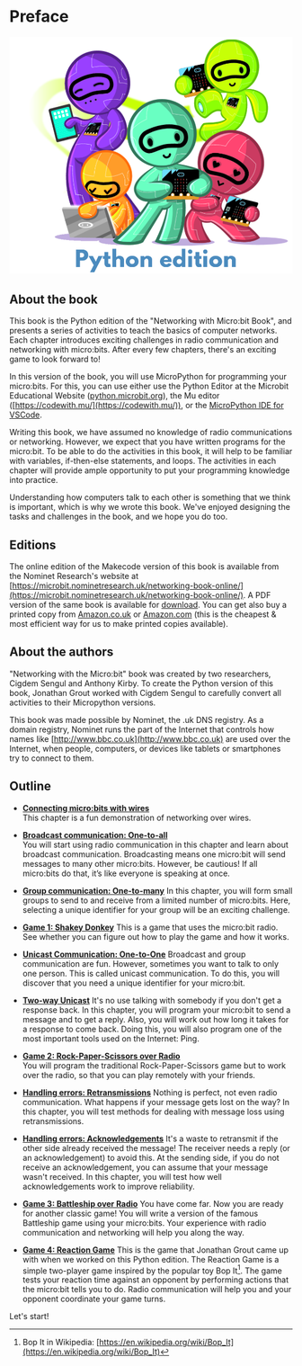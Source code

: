 Preface
=======

![Cover image](cover/cover_python.png)

About the book
------------------------------------

This book is the Python edition of the "Networking with Micro:bit Book", 
and presents a series of activities to teach the basics of computer networks. 
Each chapter introduces exciting challenges in radio communication and networking with micro:bits.
After every few chapters, there's an exciting game to look forward to!

In this version of the book, you will use MicroPython for programming your micro:bits. For
this, you can use either use the  Python Editor at the Microbit Educational Website 
([python.microbit.org](https://python.microbit.org/)), the Mu editor
([https://codewith.mu/](https://codewith.mu/)), or the [MicroPython IDE for
VSCode](https://marketplace.visualstudio.com/items?itemName=dphans.micropython-ide-vscode).

Writing this book, we have assumed no knowledge of radio communications or networking. 
However, we expect that you have written programs for the micro:bit. To be able to do the activities in
this book, it will help to be familiar with variables, if-then-else statements, and loops. 
The activities in each chapter will provide ample opportunity to put your programming knowledge into practice.

Understanding how computers talk to each other is something that we think is important, 
which is why we wrote this book. We've enjoyed designing the tasks and challenges in the book, and we hope you do too.

Editions
--------
The online edition of the Makecode version of this book is available from the Nominet Research's website at [https://microbit.nominetresearch.uk/networking-book-online/](https://microbit.nominetresearch.uk/networking-book-online/).
A PDF version of the same book is available for [download](https://microbit.nominetresearch.uk/networking-book-pdf/networking_with_the_microbit.pdf).
You can get also buy a printed copy from [Amazon.co.uk](https://www.amazon.co.uk/Networking-micro-bit-Anthony-Kirby/dp/1973396769) or [Amazon.com](https://www.amazon.com/Networking-micro-bit-Anthony-Kirby/dp/1973396769) (this is the cheapest & most efficient way for us to make printed copies available).

About the authors
-----------------

"Networking with the Micro:bit" book was created by two researchers, Cigdem Sengul and Anthony Kirby.
To create the Python version of this book, Jonathan Grout worked with Cigdem Sengul to carefully convert all activities to their 
Micropython versions. 

This book was made possible by Nominet, the .uk DNS registry. As a domain registry, Nominet runs the part of the Internet that controls how names like
[http://www.bbc.co.uk](http://www.bbc.co.uk) are used over the Internet, when people, computers, or devices like tablets or smartphones try to connect to them.

Outline
-------

- [**Connecting micro:bits with wires**](wiredcommunication/wiredcommunication.md)  
    This chapter is a fun demonstration of networking over wires.

- [**Broadcast communication: One-to-all**](broadcast/broadcast.md)  
    You will start using radio communication in this chapter and learn about broadcast communication. 
    Broadcasting  means one micro:bit will send messages to many other micro:bits. However, be
    cautious! If all micro:bits do that, it’s like everyone is speaking at once.

- [**Group communication: One-to-many**](groupcommunication/groupcommunication.md)
    In this chapter, you will form small groups to send to and receive from a limited number of micro:bits. 
    Here, selecting a unique identifier for your group will be an exciting challenge.

- [**Game 1: Shakey Donkey**](shakeydonkey/shakeydonkey.md)
    This is a game that uses the micro:bit radio. See whether you can figure out how to play the game and how it works.

- [**Unicast Communication: One-to-One**](unicast/unicast.md)
    Broadcast and group communication are fun. However, sometimes you want to talk to only one person. This is called unicast communication. To do this, you will discover that you need a unique identifier
    for your micro:bit.

- [**Two-way Unicast**](twowayunicast/twowayunicast.md)
    It's no use talking with somebody if you don't get a response back. 
    In this chapter, you will program your micro:bit to send a message and to get a reply. 
    Also, you will work out how long it takes for a response to come back. 
    Doing this, you will also program one of the most important tools used on the
    Internet: Ping.

- [**Game 2: Rock-Paper-Scissors over Radio**](rockpaperscissors/rockpaperscissors.md)  
    You will program the traditional Rock-Paper-Scissors game but to work over the radio, so that you can play remotely with your friends.

- [**Handling errors: Retransmissions**](retransmissions/retransmissions.md)
    Nothing is perfect, not even radio communication. What happens if
    your message gets lost on the way? In this chapter, you will test
    methods for dealing with message loss using retransmissions.

- [**Handling errors: Acknowledgements**](acknowledgements/acknowledgements.md)
    It's a waste to retransmit if the other side already received the message! 
    The receiver needs a reply (or an acknowledgement) to avoid this. 
    At the sending side, if you do not receive an acknowledgement, you can assume that your message wasn't received. 
    In this chapter, you will test how well acknowledgements work to improve reliability.

- [**Game 3: Battleship over Radio**](battleship/battleship.md)
    You have come far. Now you are ready for another classic game!
    You will write a version of the famous Battleship game using
    your micro:bits. Your experience with radio communication and
    networking will help you along the way.

- [**Game 4: Reaction Game**](reactiongame/reactiongame.md)
    This is the game that Jonathan Grout came up with when we worked on this Python edition.
    The Reaction Game is a simple two-player game inspired by the popular toy Bop It[^1]. The game 
    tests your reaction time against an opponent by performing
    actions that the micro:bit tells you to do. Radio communication will help you and your opponent
    coordinate your game turns.


Let's start!

[^1]: Bop It in Wikipedia: [https://en.wikipedia.org/wiki/Bop_It](https://en.wikipedia.org/wiki/Bop_It)
